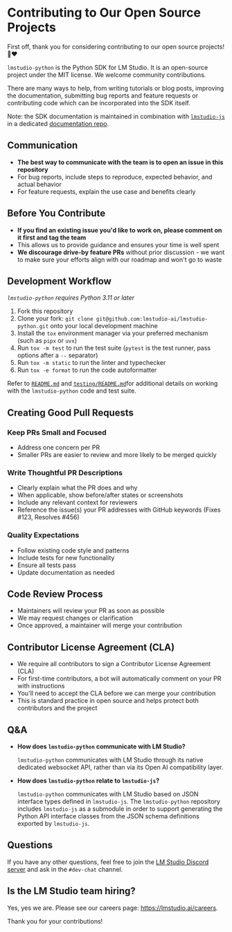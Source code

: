 # Contributing to Our Open Source Projects

First off, thank you for considering contributing to our open source projects! 👾❤️ 

`lmstudio-python` is the Python SDK for LM Studio. It is an open-source project under the MIT license. We welcome community contributions. 

There are many ways to help, from writing tutorials or blog posts, improving the documentation, submitting bug reports and feature requests or contributing code which can be incorporated into the SDK itself.

Note: the SDK documentation is maintained in combination with [`lmstudio-js`](https://github.com/lmstudio-ai/lmstudio-js)
in a dedicated [documentation repo](https://github.com/lmstudio-ai/docs).

## Communication

- **The best way to communicate with the team is to open an issue in this repository**
- For bug reports, include steps to reproduce, expected behavior, and actual behavior
- For feature requests, explain the use case and benefits clearly

## Before You Contribute

- **If you find an existing issue you'd like to work on, please comment on it first and tag the team**
- This allows us to provide guidance and ensures your time is well spent
- **We discourage drive-by feature PRs** without prior discussion - we want to make sure your efforts align with our roadmap and won't go to waste

## Development Workflow

_`lmstudio-python` requires Python 3.11 or later_

1. Fork this repository
2. Clone your fork: `git clone git@github.com:lmstudio-ai/lmstudio-python.git` onto your local development machine
3. Install the `tox` environment manager via your preferred mechanism (such as `pipx` or `uvx`)
4. Run `tox -m test` to run the test suite (`pytest` is the test runner, pass options after a `--` separator)
5. Run `tox -m static` to run the linter and typechecker
6. Run `tox -e format` to run the code autoformatter

Refer to [`README.md`](./README.md) and [`testing/README.md`](testing/README.md)for additional details
on working with the `lmstudio-python` code and test suite.

## Creating Good Pull Requests

### Keep PRs Small and Focused

- Address one concern per PR
- Smaller PRs are easier to review and more likely to be merged quickly

### Write Thoughtful PR Descriptions

- Clearly explain what the PR does and why
- When applicable, show before/after states or screenshots
- Include any relevant context for reviewers
- Reference the issue(s) your PR addresses with GitHub keywords (Fixes #123, Resolves #456)

### Quality Expectations

- Follow existing code style and patterns
- Include tests for new functionality
- Ensure all tests pass
- Update documentation as needed

## Code Review Process

- Maintainers will review your PR as soon as possible
- We may request changes or clarification
- Once approved, a maintainer will merge your contribution

## Contributor License Agreement (CLA)

- We require all contributors to sign a Contributor License Agreement (CLA)
- For first-time contributors, a bot will automatically comment on your PR with instructions
- You'll need to accept the CLA before we can merge your contribution
- This is standard practice in open source and helps protect both contributors and the project

## Q&A

- **How does `lmstudio-python` communicate with LM Studio?**

  `lmstudio-python` communicates with LM Studio through its native dedicated websocket API, rather than via its Open AI compatibility layer.

- **How does `lmstudio-python` relate to `lmstudio-js`?**

  `lmstudio-python` communicates with LM Studio based on JSON interface types defined in `lmstudio-js`.
  The `lmstudio-python` repository includes `lmstudio-js` as a submodule in order to support generating
  the Python API interface classes from the JSON schema definitions exported by `lmstudio-js`.

## Questions

If you have any other questions, feel free to join the [LM Studio Discord server](https://discord.gg/pwQWNhmQTY) and ask in the `#dev-chat` channel.

## Is the LM Studio team hiring?

Yes, yes we are. Please see our careers page: https://lmstudio.ai/careers.

Thank you for your contributions!
